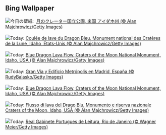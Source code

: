 ## Bing Wallpaper
![](https://www.bing.com/th?id=OHR.CratersOfTheMoon_JA-JP5423756803_UHD.jpg&w=1000)今日の壁紙: &nbsp;[月のクレーター国立公園, 米国 アイダホ州 (© Alan Majchrowicz/Getty Images)](https://www.bing.com/th?id=OHR.CratersOfTheMoon_JA-JP5423756803_UHD.jpg)
<br><br/>
![](https://www.bing.com/th?id=OHR.CratersOfTheMoon_FR-FR1896950585_UHD.jpg&w=1000)Today: [Coulée de lave du Dragon Bleu, Monument national des Cratères de la Lune, Idaho, États-Unis (© Alan Majchrowicz/Getty Images)](https://www.bing.com/th?id=OHR.CratersOfTheMoon_FR-FR1896950585_UHD.jpg)
<br><br/>
![](https://www.bing.com/th?id=OHR.CratersOfTheMoon_DE-DE3535189706_UHD.jpg&w=1000)Today: [Blue Dragon Lava Flow, Craters of the Moon National Monument, Idaho, USA (© Alan Majchrowicz/Getty Images)](https://www.bing.com/th?id=OHR.CratersOfTheMoon_DE-DE3535189706_UHD.jpg)
<br><br/>
![](https://www.bing.com/th?id=OHR.MadridOpen_ES-ES2650206128_UHD.jpg&w=1000)Today: [Gran Vía y Edificio Metrópolis en Madrid, España (© RudyBalasko/Getty Images)](https://www.bing.com/th?id=OHR.MadridOpen_ES-ES2650206128_UHD.jpg)
<br><br/>
![](https://www.bing.com/th?id=OHR.CratersOfTheMoon_EN-GB6307433192_UHD.jpg&w=1000)Today: [Blue Dragon Lava Flow, Craters of the Moon National Monument, Idaho, USA (© Alan Majchrowicz/Getty Images)](https://www.bing.com/th?id=OHR.CratersOfTheMoon_EN-GB6307433192_UHD.jpg)
<br><br/>
![](https://www.bing.com/th?id=OHR.CratersOfTheMoon_IT-IT8708957821_UHD.jpg&w=1000)Today: [Flusso di lava del Drago Blu, Monumento e riserva nazionale Craters of the Moon, Idaho, USA (© Alan Majchrowicz/Getty Images)](https://www.bing.com/th?id=OHR.CratersOfTheMoon_IT-IT8708957821_UHD.jpg)
<br><br/>
![](https://www.bing.com/th?id=OHR.DiadaLiteraturaBrasileira_PT-BR6259851380_UHD.jpg&w=1000)Today: [Real Gabinete Portugues de Leitura, Rio de Janeiro (© Wagner Meier/Getty Images)](https://www.bing.com/th?id=OHR.DiadaLiteraturaBrasileira_PT-BR6259851380_UHD.jpg)
<br><br/>
